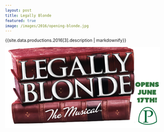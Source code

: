 ```yaml
---
layout: post
title: Legally Blonde
featured: true
image: /images/2016/opening-blonde.jpg
---
```


{{site.data.productions.2016[3].description | markdownify}}

![](/images/2016/opening-blonde.jpg)